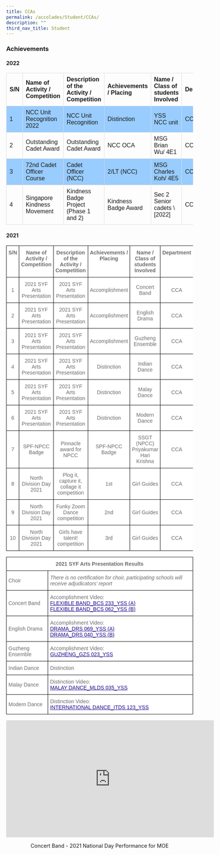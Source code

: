 ```yaml
---
title: CCAs
permalink: /accolades/Student/CCAs/
description: ""
third_nav_title: Student
---
```

### Achievements

#### **2022**

<style>
table {
  font-family: arial, sans-serif;
  border-collapse: collapse;
  width: 100%;
}

td, th {
  border: 1px solid #dddddd;
  text-align: left;
  padding: 8px;
}

tr:nth-child(even) {
  background-color: #99ccff;
}

</style>

<table>
  <tr>
    <th>S/N</th>
    <th>Name of Activity / Competition</th>
    <th>Description of the Activity / Competition</th>
		<th>Achievements / Placing</th>
		<th>Name / Class of students Involved</th>
		<th>Department</th>
		
  </tr>
  <tr>
    <td>1</td>
    <td>NCC Unit Recognition 2022</td>
    <td>NCC Unit Recognition</td>
		<td>Distinction</td>
		<td>YSS NCC unit</td>
		<td>CCA</td>
  </tr>
  <tr>
    <td>2</td>
    <td>Outstanding Cadet Award</td>
    <td>Outstanding Cadet Award</td>
		<td>NCC OCA</td>
		<td>MSG Brian Wu/ 4E1</td>
		<td>CCA</td>
  </tr>
  <tr>
    <td>3</td>
    <td>72nd Cadet Officer Course</td>
    <td>Cadet Officer (NCC)</td>
		<td>2/LT (NCC)</td>
		<td>MSG Charles Koh/ 4E5</td>
		<td>CCA</td>
  </tr>
  <tr>
    <td>4</td>
    <td>Singapore Kindness Movement</td>
    <td>Kindness Badge Project (Phase 1 and 2)</td>
		<td>Kindness Badge Award</td>
		<td>Sec 2 Senior cadets \[2022]</td>
		<td>CCA</td>
  </tr>
</table>


#### **2021**

<style type="text/css">
.tg  {border-collapse:collapse;border-spacing:0;}
.tg td{border-color:black;border-style:solid;border-width:1px;font-family:Arial, sans-serif;font-size:14px;
  overflow:hidden;padding:10px 5px;word-break:normal;}
.tg th{border-color:black;border-style:solid;border-width:1px;font-family:Arial, sans-serif;font-size:14px;
  font-weight:normal;overflow:hidden;padding:10px 5px;word-break:normal;}
.tg .tg-pkxd{background-color:#FFF;color:#6B6B6B;font-weight:bold;text-align:center;vertical-align:top}
.tg .tg-gaqo{background-color:#FFF;color:#6B6B6B;text-align:center;vertical-align:middle}
</style>
<table class="tg">
<thead>
  <tr>
    <th class="tg-pkxd">S/N</th>
    <th class="tg-pkxd">Name of Activity / Competition</th>
    <th class="tg-pkxd">Description of the Activity / Competition</th>
    <th class="tg-pkxd">Achievements / Placing</th>
    <th class="tg-pkxd">Name / Class of students Involved</th>
    <th class="tg-pkxd">Department</th>
  </tr>
</thead>
<tbody>
  <tr>
    <td class="tg-gaqo">1</td>
    <td class="tg-gaqo">2021 SYF Arts Presentation</td>
    <td class="tg-gaqo">2021 SYF Arts Presentation</td>
    <td class="tg-gaqo">Accomplishment</td>
    <td class="tg-gaqo">Concert Band</td>
    <td class="tg-gaqo">CCA</td>
  </tr>
  <tr>
    <td class="tg-gaqo">2</td>
    <td class="tg-gaqo">2021 SYF Arts Presentation</td>
    <td class="tg-gaqo">2021 SYF Arts Presentation</td>
    <td class="tg-gaqo">Accomplishment</td>
    <td class="tg-gaqo">English Drama</td>
    <td class="tg-gaqo">CCA</td>
  </tr>
  <tr>
    <td class="tg-gaqo">3</td>
    <td class="tg-gaqo">2021 SYF Arts Presentation</td>
    <td class="tg-gaqo">2021 SYF Arts Presentation</td>
    <td class="tg-gaqo">Accomplishment</td>
    <td class="tg-gaqo">Guzheng Ensemble</td>
    <td class="tg-gaqo">CCA</td>
  </tr>
  <tr>
    <td class="tg-gaqo">4</td>
    <td class="tg-gaqo">2021 SYF Arts Presentation</td>
    <td class="tg-gaqo">2021 SYF Arts Presentation</td>
    <td class="tg-gaqo">Distinction</td>
    <td class="tg-gaqo">Indian Dance</td>
    <td class="tg-gaqo">CCA</td>
  </tr>
  <tr>
    <td class="tg-gaqo">5</td>
    <td class="tg-gaqo">2021 SYF Arts Presentation</td>
    <td class="tg-gaqo">2021 SYF Arts Presentation</td>
    <td class="tg-gaqo">Distinction</td>
    <td class="tg-gaqo">Malay Dance</td>
    <td class="tg-gaqo">CCA</td>
  </tr>
  <tr>
    <td class="tg-gaqo">6</td>
    <td class="tg-gaqo">2021 SYF Arts Presentation</td>
    <td class="tg-gaqo">2021 SYF Arts Presentation</td>
    <td class="tg-gaqo">Distinction</td>
    <td class="tg-gaqo">Modern Dance</td>
    <td class="tg-gaqo">CCA</td>
  </tr>
  <tr>
    <td class="tg-gaqo">7</td>
    <td class="tg-gaqo">SPF-NPCC Badge</td>
    <td class="tg-gaqo">Pinnacle award for NPCC</td>
    <td class="tg-gaqo">SPF-NPCC Badge</td>
    <td class="tg-gaqo">SSGT (NPCC) Priyakumar Hari Krishna</td>
    <td class="tg-gaqo">CCA</td>
  </tr>
  <tr>
    <td class="tg-gaqo">8</td>
    <td class="tg-gaqo">North Division Day 2021</td>
    <td class="tg-gaqo">Plog it, capture it, collage it competition</td>
    <td class="tg-gaqo">1st</td>
    <td class="tg-gaqo">Girl Guides</td>
    <td class="tg-gaqo">CCA</td>
  </tr>
  <tr>
    <td class="tg-gaqo">9</td>
    <td class="tg-gaqo">North Division Day 2021</td>
    <td class="tg-gaqo">Funky Zoom Dance competition</td>
    <td class="tg-gaqo">2nd</td>
    <td class="tg-gaqo">Girl Guides</td>
    <td class="tg-gaqo">CCA</td>
  </tr>
  <tr>
    <td class="tg-gaqo">10</td>
    <td class="tg-gaqo">North Division Day 2021</td>
    <td class="tg-gaqo">Girls have talent! competition</td>
    <td class="tg-gaqo">3rd</td>
    <td class="tg-gaqo">Girl Guides</td>
    <td class="tg-gaqo">CCA</td>
  </tr>
</tbody>
</table>

<style type="text/css">
.tg  {border-collapse:collapse;border-spacing:0;}
.tg td{border-color:black;border-style:solid;border-width:1px;font-family:Arial, sans-serif;font-size:14px;
  overflow:hidden;padding:10px 5px;word-break:normal;}
.tg th{border-color:black;border-style:solid;border-width:1px;font-family:Arial, sans-serif;font-size:14px;
  font-weight:normal;overflow:hidden;padding:10px 5px;word-break:normal;}
.tg .tg-pkxd{background-color:#FFF;color:#6B6B6B;font-weight:bold;text-align:center;vertical-align:top}
.tg .tg-64ni{background-color:#FFF;color:#6B6B6B;text-align:left;vertical-align:top}
.tg .tg-xin3{background-color:#FFF;color:#6B6B6B;font-style:italic;text-align:left;vertical-align:top}
.tg .tg-7xv2{background-color:#FFF;color:#6B6B6B;text-align:left;vertical-align:middle}
</style>
<table class="tg">
<thead>
  <tr>
    <th class="tg-pkxd" colspan="2">2021 SYF Arts Presentation Results</th>
  </tr>
</thead>
<tbody>
  <tr>
    <td class="tg-7xv2">Choir</td>
    <td class="tg-xin3">There is no certification for choir, participating schools will receive adjudicators’ report</td>
  </tr>
  <tr>
    <td class="tg-7xv2">Concert Band</td>
    <td class="tg-64ni"><span style="background-color:initial">Accomplishment</span> Video<span style="background-color:initial">:</span><br><a href="https://yishunsec-moe-edu-sg-admin.cwp.sg/qql/slot/u276/Accolades/Student/CCA/FLEXIBLE-BAND_BCS-233_YSS-A.mp4"><span style="font-weight:500;text-decoration:underline;color:#21088A">FLEXIBLE BAND_BCS 233_YSS (A)</span></a><br><a href="https://yishunsec-moe-edu-sg-admin.cwp.sg/qql/slot/u276/Accolades/Student/CCA/FLEXIBLE-BAND_BCS-062_YSS-B.mp4"><span style="font-weight:500;text-decoration:underline;color:#21088A">FLEXIBLE BAND_BCS 062_YSS (B)</span></a></td>
  </tr>
  <tr>
    <td class="tg-7xv2">English Drama</td>
    <td class="tg-64ni"><span style="background-color:initial">Accomplishment</span> Video<span style="background-color:initial">:</span><br><a href="https://yishunsec-moe-edu-sg-admin.cwp.sg/qql/slot/u276/Accolades/Student/CCA/DRAMA_DRS-069_YSS-A.mp4"><span style="font-weight:500;text-decoration:underline;color:#21088A">DRAMA_DRS 069_YSS (A)</span></a><br><a href="https://yishunsec-moe-edu-sg-admin.cwp.sg/qql/slot/u276/Accolades/Student/CCA/DRAMA_DRS-040_YSS-B.mp4"><span style="font-weight:500;text-decoration:underline;color:#21088A">DRAMA_DRS 040_YSS (B)</span></a></td>
  </tr>
  <tr>
    <td class="tg-7xv2">Guzheng Ensemble</td>
    <td class="tg-64ni"><span style="background-color:initial">Accomplishment</span> Video<span style="background-color:initial">:</span><br><a href="https://yishunsec-moe-edu-sg-admin.cwp.sg/qql/slot/u276/Accolades/Student/CCA/GUZHENG_GZS-023_YSS.mp4"><span style="font-weight:500;text-decoration:underline;color:#21088A">GUZHENG_GZS 023_YSS</span></a></td>
  </tr>
  <tr>
    <td class="tg-7xv2">Indian Dance</td>
    <td class="tg-7xv2">Distinction</td>
  </tr>
  <tr>
    <td class="tg-7xv2">Malay Dance</td>
    <td class="tg-64ni"><span style="background-color:initial">Distinction</span> Video<span style="background-color:initial">:</span><br><a href="https://yishunsec-moe-edu-sg-admin.cwp.sg/qql/slot/u276/Accolades/Student/CCA/MALAY-DANCE_MLDS-035_YSS.mp4"><span style="font-weight:500;text-decoration:underline;color:#21088A">MALAY DANCE_MLDS 035_YSS</span></a></td>
  </tr>
  <tr>
    <td class="tg-7xv2">Modern Dance</td>
    <td class="tg-64ni"><span style="background-color:initial">Distinction</span> Video<span style="background-color:initial">:</span><br><a href="https://yishunsec-moe-edu-sg-admin.cwp.sg/qql/slot/u276/Accolades/Student/CCA/INTERNATIONAL-DANCE_ITDS-123_YSS.mp4"><span style="font-weight:500;text-decoration:underline;color:#21088A">INTERNATIONAL DANCE_ITDS 123_YSS</span></a></td>
  </tr>
</tbody>
</table>

<center>

<iframe width="560" height="316" src="https://www.youtube.com/embed/EuqTEtioT5Y" title="YSS BAND National Day Performance" frameborder="0" allow="accelerometer; autoplay; clipboard-write; encrypted-media; gyroscope; picture-in-picture; web-share" allowfullscreen></iframe>

Concert Band - 2021 National Day Performance for MOE
	
</center>